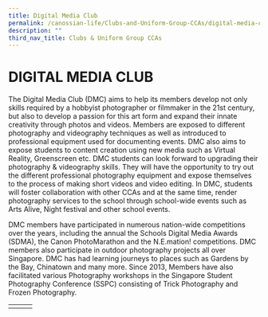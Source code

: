 ```yaml
---
title: Digital Media Club
permalink: /canossian-life/Clubs-and-Uniform-Group-CCAs/digital-media-club/
description: ""
third_nav_title: Clubs & Uniform Group CCAs
---
```

# DIGITAL MEDIA CLUB

The Digital Media Club (DMC) aims to help its members develop not only skills required by a hobbyist photographer or filmmaker in the 21st century, but also to develop a passion for this art form and expand their innate creativity through photos and videos. Members are exposed to different photography and videography techniques as well as introduced to professional equipment used for documenting events. DMC also aims to expose students to content creation using new media such as Virtual Reality, Greenscreen etc. DMC students can look forward to upgrading their photography & videography skills. They will have the opportunity to try out the different professional photography equipment and expose themselves to the process of making short videos and video editing. In DMC, students will foster collaboration with other CCAs and at the same time, render photography services to the school through school-wide events such as Arts Alive, Night festival and other school events.

DMC members have participated in numerous nation-wide competitions over the years, including the annual the Schools Digital Media Awards (SDMA), the Canon PhotoMarathon and the N.E.mation! competitions. DMC members also participate in outdoor photography projects all over Singapore. DMC has had learning journeys to places such as Gardens by the Bay, Chinatown and many more. Since 2013, Members have also facilitated various Photography workshops in the Singapore Student Photography Conference (SSPC) consisting of Trick Photography and Frozen Photography.

|   |   |   |
|---|---|---|
|   |   |   |